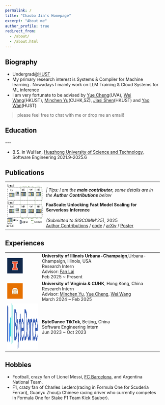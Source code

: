 ```yaml
---
permalink: /
title: "Chaobo Jia’s Homepage"
excerpt: "About me"
author_profile: true
redirect_from: 
  - /about/
  - /about.html
---
```


<!-- This is the front page of a website that is powered by the [academicpages template](https://github.com/academicpages/academicpages.github.io) and hosted on GitHub pages. [GitHub pages](https://pages.github.com) is a free service in which websites are built and hosted from code and data stored in a GitHub repository, automatically updating when a new commit is made to the respository. This template was forked from the [Minimal Mistakes Jekyll Theme](https://mmistakes.github.io/minimal-mistakes/) created by Michael Rose, and then extended to support the kinds of content that academics have: publications, talks, teaching, a portfolio, blog posts, and a dynamically-generated CV. You can fork [this repository](https://github.com/academicpages/academicpages.github.io) right now, modify the configuration and markdown files, add your own PDFs and other content, and have your own site for free, with no ads! An older version of this template powers my own personal website at [stuartgeiger.com](http://stuartgeiger.com), which uses [this Github repository](https://github.com/staeiou/staeiou.github.io). -->


<h2 class="col">
<font color=black>Biography</font>
</h2>
<!-- --- -->

<!-- * 20 years old, fourth-year Undergraduate@[HUST](http://english.hust.edu.cn/) -> PhD@UMich(Ang Chen&Mosharaf Chowdhury) -->
<!-- * the elite program in the Department of Computer Science & Technology, with **GPA 3.95, rank 4th** -->
<!-- * Intern@[UIUC](http://lingming.cs.illinois.edu/index.html), about llvm fuzzing, with the guidance of Chenyuan Yang@UIUC, Lingming Zhang@UIUC -->
<!-- * Intern@[UCSD](https://people.eecs.berkeley.edu/~hao/), about LLM Serving, under the guidance of Jiangfei Duan@CUHK, Hao Zhang@UCSD -->
<!-- * I have optimized the LLVM Backend for [SenseTime](https://www.sensetime.com/)(GPU Compiler Optimization), written many high-performance neural networks operators for [Tencent](https://github.com/Tencent/ncnn) company(Inference Engine), I also have made some contributions to open source projects of [Microsoft](https://github.com/microsoft/AI-System), [Meituan](https://github.com/meituan/YOLOv6), and [Megvii](https://github.com/MegEngine/MegCC).  -->
<!-- * In addition, as the person in charge, I once led a team to complete an industry project of the deployment of object detection and pose estimation models on arm chips, which perfectly meet the high FPS demands.  -->

* Undergrad@[HUST](http://english.hust.edu.cn/) 
* My primary research interest is Systems & Compiler for Machine learning . Nowadays I mainly work on LLM Training & Cloud Systems for ML inference
* I am very fortunate to be advised by [Yue Cheng](https://tddg.github.io/)(UVA), [Wei Wang](https://www.cse.ust.hk/~weiwa/)(HKUST), [Minchen Yu](https://sds.cuhk.edu.cn/en/teacher/1246)(CUHK,SZ), [Jiasi Shen](https://shenjiasi.com/)(HKUST) and [Yao Wan](https://wanyao.me/)(HUST)

> please feel free to chat with me or drop me an email!

<!-- <h2 class="col"> -->
<!-- <font color=blue>Skills</font> -->
<!-- </h2> -->
<!-- --- -->
<!--  -->
<!-- * **AI:** LLM/CV Model Deployment -->
<!-- * **HPC:** CUDA, Intel SSE, Arm NEON, Assembly, Async Programming -->
<!-- * **Compiler:** Compiler Infra like LLVM, MLIR, Triton -->

<h2 class="col">
<font color=black>Education</font>
</h2>
---

* B.S. in WuHan, [Huazhong University of Science and Technology](http://english.hust.edu.cn/), Software Engineering 2021.9-2025.6

<!-- * Looking for chances of Summer research experience in US or Singpore -->
<!-- * B.S. in GitHub, GitHub University, 2012 -->
<!-- * M.S. in Jekyll, GitHub University, 2014 -->
<!-- * Ph.D in Version Control Theory, GitHub University, 2018 (expected) -->

<style>
table {
    border-collapse: collapse;
    border: none;
}

td, th {
    border: none;
}
</style>

<h2 class="col">
<font color=black>Publications</font>
</h2>




<!-- Publications -->
<!-- <table class="section-table">
  <tbody>
    <tr>
      <td class="section-heading">
        Publications
      </td>
    </tr>
  </tbody>
</table> -->

<!-- style="width:100%;max-width:900px;border:none;border-spacing:0px;border-collapse:collapse;margin-right:auto;margin-left:auto;margin-top:75px;" -->
<table class="content-table">
  <tbody>
    <tr>
      <td style="padding:1px 2px;width:25%;vertical-align:middle">
        <img src="images/publications/faascale.png" class="pub-image" width="180" height="150">
      </td>
      <td width="75%" valign="middle">
        <!-- tips -->
        <p><em>| Tips: I am the <b>main contributor</b>, some details are in the <b>Author Contributions</b> below</em></p>
        <!-- heading -->
        <papertitle><b>FaaScale: Unlocking Fast Model Scaling for Serverless Inference</b></papertitle>
        <!-- authors -->
        <br>
        <!-- conference & date -->
        <br>
        <em>(Submitted to SIGCOMM'25)</em>, 2025
        <br>
        <!-- links -->
        <a href="">Author Contributions</a>
        / <a href="">code</a>
        / <a href="">arXiv</a>
        / <a href="">Poster</a>
      </td>
    </tr>
  </tbody>
</table>


<!-- |  |  |
|-----|------|
| ![UIUC](images/Experience/uiuc.png) | **University of Illinois Urbana-Champaign**, Urbana-Champaign, Illinois, USA <br> Research Intern <br> Advisor: [Fan Lai](https://grainger.illinois.edu/about/directory/faculty/fanlai) <br> Feb 2025 ~ Present |
| ![UVA](images/Experience/uva.png) | **University of Virginia & CUHK**, Hong Kong, China <br> Research Intern <br> Advisor: [Minchen Yu](https://sds.cuhk.edu.cn/en/teacher/1246), [Yue Cheng](https://tddg.github.io/), [Wei Wang](https://www.cse.ust.hk/~weiwa/) <br> March 2024 ~ Feb 2025 |
| ![ByteDance](images/Experience/bytedance.png) | **ByteDance TikTok**, Beijing, China <br> Software Engineering Intern <br> Jun 2023 ~ Oct 2023 | -->


<h2 class="col">
<font color=black>Experiences</font>
</h2>

<table class="content-table">
  <tbody>
    <tr>
      <td class="section-image-extreme">
        <img src="images/Experience/uiuc.png" alt="uiuc logo" class="section-image-extreme" width="50" height="50">
      </td>
      <td class="section-content">
        <div class="section-title">
          <b>University of Illinois Urbana-Champaign</b>,Urbana-Champaign, Illinois, USA
          <br>
          Research Intern
          <br>
          Advisor: <a
            href="https://grainger.illinois.edu/about/directory/faculty/fanlai">Fan Lai</a>
          <br>
          Feb 2025 ~ Present
        </div>
      </td>
    </tr>
    <tr>
      <td class="section-image-small">
        <img src="images/Experience/uva.png" alt="uva logo" class="section-image-small" width="50" height="50">
      </td>
      <td class="section-content">
        <div class="section-title">
          <b>University of Virginia & CUHK</b>, Hong Kong, China
          <br>
          Research Intern
          <br>
          Advisor: <a
            href="https://sds.cuhk.edu.cn/en/teacher/1246">Minchen Yu</a>, <a
            href="https://tddg.github.io/">Yue Cheng</a>, <a
            href="https://www.cse.ust.hk/~weiwa/">Wei Wang</a>
          <br>
          March 2024 ~ Feb 2025
        </div>
      </td>
    </tr>
    <tr>
      <td class="section-image-small">
        <img src="images/Experience/bytedance.png" alt="bytedance logo" class="section-image-small" width="150" height="150">
      </td>
      <td class="section-content">
        <div class="section-title">
          <b>ByteDance TikTok</b>, Beijing, China
          <br>
          Software Engineering Intern
          <br>
          Jun 2023 ~ Oct 2023
        </div>
      </td>
    </tr>
  </tbody>
</table>


<h2 class="col">
<font color=black>Hobbies</font>
</h2>

* Football, crazy fan of Lionel Messi, [FC Barcelona](https://www.fcbarcelona.com/en/), and Argentina National Team.
* F1, crazy fan of Charles Leclerc(racing in Formula One for Scuderia Ferrari), Guanyu Zhou(a Chinese racing driver who currently competes in Formula One for Stake F1 Team Kick Sauber).
